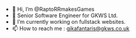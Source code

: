 - 👋 Hi, I’m @RaptoRRmakesGames
- 👀 Senior Software Engineer for GKWS Ltd.
- 🌱 I’m currently working on fullstack websites.
- 📫 How to reach me : gjkafantaris@gkws.co.uk

<!---
RaptoRRmakesGames/RaptoRRmakesGames is a ✨ special ✨ repository because its `README.md` (this file) appears on your GitHub profile.
You can click the Preview link to take a look at your changes.
--->
